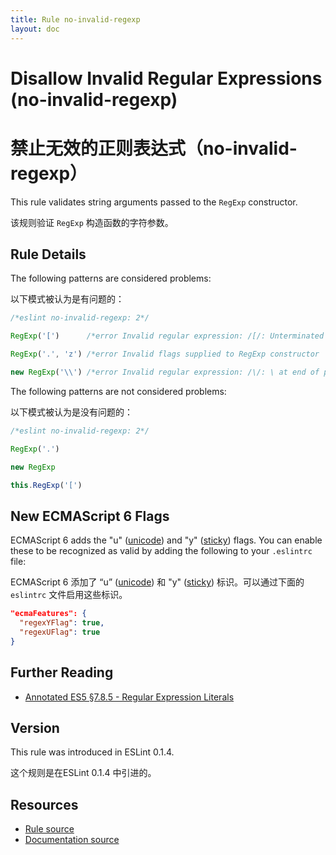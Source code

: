 ```yaml
---
title: Rule no-invalid-regexp
layout: doc
---
```

<!-- Note: No pull requests accepted for this file. See README.md in the root directory for details. -->
# Disallow Invalid Regular Expressions (no-invalid-regexp)
# 禁止无效的正则表达式（no-invalid-regexp）

This rule validates string arguments passed to the `RegExp` constructor.

该规则验证 `RegExp` 构造函数的字符参数。

## Rule Details

The following patterns are considered problems:

以下模式被认为是有问题的：

```js
/*eslint no-invalid-regexp: 2*/

RegExp('[')      /*error Invalid regular expression: /[/: Unterminated character class*/

RegExp('.', 'z') /*error Invalid flags supplied to RegExp constructor 'z'*/

new RegExp('\\') /*error Invalid regular expression: /\/: \ at end of pattern*/
```

The following patterns are not considered problems:

以下模式被认为是没有问题的：

```js
/*eslint no-invalid-regexp: 2*/

RegExp('.')

new RegExp

this.RegExp('[')
```

## New ECMAScript 6 Flags

ECMAScript 6 adds the "u" ([unicode](https://people.mozilla.org/~jorendorff/es6-draft.html#sec-get-regexp.prototype.unicode)) and "y" ([sticky](https://people.mozilla.org/~jorendorff/es6-draft.html#sec-get-regexp.prototype.sticky)) flags. You can enable these to be recognized as valid by adding the following to your `.eslintrc` file:

ECMAScript 6 添加了 “u” ([unicode](https://people.mozilla.org/~jorendorff/es6-draft.html#sec-get-regexp.prototype.unicode)) 和 "y" ([sticky](https://people.mozilla.org/~jorendorff/es6-draft.html#sec-get-regexp.prototype.sticky)) 标识。可以通过下面的 `eslintrc` 文件启用这些标识。

```json
"ecmaFeatures": {
  "regexYFlag": true,
  "regexUFlag": true
}
```

## Further Reading

* [Annotated ES5 §7.8.5 - Regular Expression Literals](http://es5.github.io/#x7.8.5)

## Version

This rule was introduced in ESLint 0.1.4.

这个规则是在ESLint 0.1.4 中引进的。

## Resources

* [Rule source](https://github.com/eslint/eslint/tree/master/lib/rules/no-invalid-regexp.js)
* [Documentation source](https://github.com/eslint/eslint/tree/master/docs/rules/no-invalid-regexp.md)
